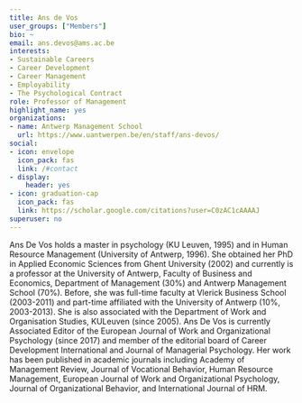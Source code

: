 ```yaml
---
title: Ans de Vos
user_groups: ["Members"]
bio: ~
email: ans.devos@ams.ac.be
interests:
- Sustainable Careers
- Career Development
- Career Management
- Employability
- The Psychological Contract
role: Professor of Management
highlight_name: yes
organizations:
- name: Antwerp Management School
  url: https://www.uantwerpen.be/en/staff/ans-devos/
social:
- icon: envelope
  icon_pack: fas
  link: /#contact
- display:
    header: yes
- icon: graduation-cap
  icon_pack: fas
  link: https://scholar.google.com/citations?user=C0zAC1cAAAAJ
superuser: no
---
```


Ans De Vos holds a master in psychology (KU Leuven, 1995) and in Human Resource Management (University of Antwerp, 1996). She obtained her PhD in Applied Economic Sciences from Ghent University (2002) and currently is a professor at the University of Antwerp, Faculty of Business and Economics, Department of Management (30%) and Antwerp Management School (70%). Before, she was full-time faculty at Vlerick Business School (2003-2011) and part-time affiliated with the University of Antwerp (10%, 2003-2013). She is also associated with the Department of Work and Organisation Studies, KULeuven (since 2005). Ans De Vos is currently Associated Editor of the European Journal of Work and Organizational Psychology (since 2017) and member of the editorial board of Career Development International and Journal of Managerial Psychology. Her work has been published in academic journals including Academy of Management Review, Journal of Vocational Behavior, Human Resource Management, European Journal of Work and Organizational Psychology, Journal of Organizational Behavior, and International Journal of HRM.